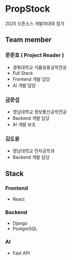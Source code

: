 # PropStock
2025 오픈소스 개발자대회 참가 

## Team member
### 문준호 ( Project Reader )
- 경북대학교 식품응용공학전공
- Full Stack
- Frontend 개발 담당
- AI 개발 담당

### 금문섭
- 영남대학교 정보통신공학전공
- Backend 개발 담당
- AI 개발 보조

### 김도윤
- 영남대학교 전자공학과
- Backend 개발 담당

## Stack
### Frontend
- React

### Backend
- Django
- PostgreSQL

### AI
- Fast API

